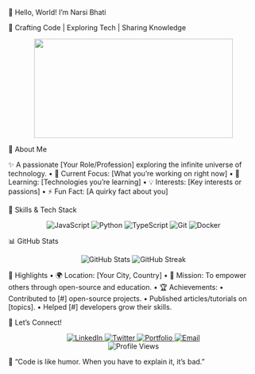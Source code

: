 

👋 Hello, World! I’m Narsi Bhati

🌟 Crafting Code | Exploring Tech | Sharing Knowledge

<div align="center">
  <img src="https://media.giphy.com/media/qgQUggAC3Pfv687qPC/giphy.gif" width="400" height="200"/>
</div>


🌌 About Me

✨ A passionate [Your Role/Profession] exploring the infinite universe of technology.
	•	🔭 Current Focus: [What you’re working on right now]
	•	🌱 Learning: [Technologies you’re learning]
	•	💡 Interests: [Key interests or passions]
	•	⚡ Fun Fact: [A quirky fact about you]

🚀 Skills & Tech Stack

<div align="center">
  <img src="https://img.shields.io/badge/Code-JavaScript-%23F7DF1E?style=for-the-badge&logo=javascript&logoColor=black" alt="JavaScript"/>
  <img src="https://img.shields.io/badge/Code-Python-%233776AB?style=for-the-badge&logo=python&logoColor=white" alt="Python"/>
  <img src="https://img.shields.io/badge/Code-TypeScript-%23007ACC?style=for-the-badge&logo=typescript&logoColor=white" alt="TypeScript"/>
  <img src="https://img.shields.io/badge/Tool-Git-%23F05032?style=for-the-badge&logo=git&logoColor=white" alt="Git"/>
  <img src="https://img.shields.io/badge/Tool-Docker-%232496ED?style=for-the-badge&logo=docker&logoColor=white" alt="Docker"/>
</div>  


📊 GitHub Stats

<div align="center">
  <img src="https://github-readme-stats.vercel.app/api?username=your-username&show_icons=true&theme=radical" alt="GitHub Stats"/>
  <img src="https://github-readme-streak-stats.herokuapp.com/?user=your-username&theme=radical" alt="GitHub Streak"/>
</div>


🌟 Highlights
	•	🌍 Location: [Your City, Country]
	•	🎯 Mission: To empower others through open-source and education.
	•	🏆 Achievements:
	•	Contributed to [#] open-source projects.
	•	Published articles/tutorials on [topics].
	•	Helped [#] developers grow their skills.

🤝 Let’s Connect!

<div align="center">
  <a href="https://linkedin.com/in/your-profile">
    <img src="https://img.shields.io/badge/LinkedIn-%230077B5?style=for-the-badge&logo=linkedin&logoColor=white" alt="LinkedIn"/>
  </a>
  <a href="https://twitter.com/your-username">
    <img src="https://img.shields.io/badge/Twitter-%231DA1F2?style=for-the-badge&logo=twitter&logoColor=white" alt="Twitter"/>
  </a>
  <a href="https://your-portfolio.com">
    <img src="https://img.shields.io/badge/Portfolio-%23000000?style=for-the-badge&logo=About.me&logoColor=white" alt="Portfolio"/>
  </a>
  <a href="mailto:your-email@example.com">
    <img src="https://img.shields.io/badge/Email-%23D14836?style=for-the-badge&logo=gmail&logoColor=white" alt="Email"/>
  </a>
</div>  


<div align="center">
  <img src="https://komarev.com/ghpvc/?username=your-username&style=for-the-badge&color=brightgreen" alt="Profile Views"/>
</div>  


💬 “Code is like humor. When you have to explain it, it’s bad.”
